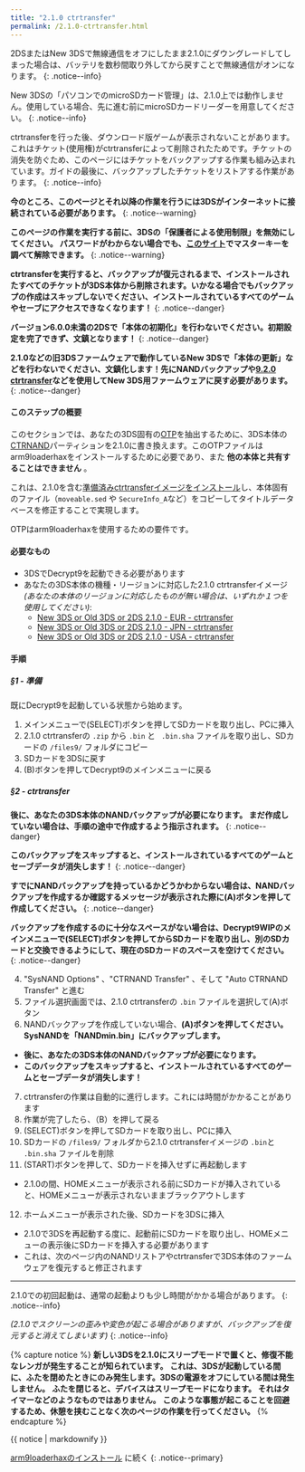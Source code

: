 ```yaml
---
title: "2.1.0 ctrtransfer"
permalink: /2.1.0-ctrtransfer.html
---
```


2DSまたはNew 3DSで無線通信をオフにしたまま2.1.0にダウングレードしてしまった場合は、バッテリを数秒間取り外してから戻すことで無線通信がオンになります。
{: .notice--info}

New 3DSの「パソコンでのmicroSDカード管理」は、2.1.0上では動作しません。使用している場合、先に進む前にmicroSDカードリーダーを用意してください。
{: .notice--info}

ctrtransferを行った後、ダウンロード版ゲームが表示されないことがあります。これはチケット(使用権)がctrtransferによって削除されたためです。チケットの消失を防ぐため、このページにはチケットをバックアップする作業も組み込まれています。ガイドの最後に、バックアップしたチケットをリストアする作業があります。
{: .notice--info}

**今のところ、このページとそれ以降の作業を行うには3DSがインターネットに接続されている必要があります。**
{: .notice--warning}

**このページの作業を実行する前に、3DSの「保護者による使用制限」を無効にしてください。 パスワードがわからない場合でも、[このサイト](https://mkey.salthax.org/)でマスターキーを調べて解除できます。**
{: .notice--warning}

**ctrtransferを実行すると、バックアップが復元されるまで、インストールされたすべてのチケットが3DS本体から削除されます。いかなる場合でもバックアップの作成はスキップしないでください、インストールされているすべてのゲームやセーブにアクセスできなくなります！**
{: .notice--danger}

**バージョン6.0.0未満の2DSで「本体の初期化」を行わないでください。初期設定を完了できず、文鎮となります！**
{: .notice--danger}

**2.1.0などの旧3DSファームウェアで動作しているNew 3DSで「本体の更新」などを行わないでください、文鎮化します！先にNANDバックアップや[9.2.0 ctrtransfer](9.2.0-ctrtransfer)などを使用してNew 3DS用ファームウェアに戻す必要があります。**
{: .notice--danger}

#### このステップの概要

このセクションでは、あなたの3DS固有の[OTP](otp-info)を抽出するために、3DS本体の[CTRNAND](https://www.3dbrew.org/wiki/Flash_Filesystem#CTR_partition)パーティションを2.1.0に書き換えます。このOTPファイルはarm9loaderhaxをインストールするために必要であり、また **他の本体と共有することはできません** 。

これは、2.1.0を含む[準備済みctrtransferイメージをインストール](https://www.reddit.com/r/3dshacks/comments/4zhe4a/)し、本体固有のファイル（`moveable.sed` や `SecureInfo_A`など）をコピーしてタイトルデータベースを修正することで実現します。

OTPはarm9loaderhaxを使用するための要件です。

#### 必要なもの

* 3DSでDecrypt9を起動できる必要があります
* あなたの3DS本体の機種・リージョンに対応した2.1.0 ctrtransferイメージ
*(あなたの本体のリージョンに対応したものが無い場合は、いずれか１つを使用してください)*:
  +    [New 3DS or Old 3DS or 2DS 2.1.0 - EUR - ctrtransfer](magnet:?xt=urn:btih:89acc9c1b488b8b38251de0ddf07975d6bd354a1&dn=2.1.0-4E%5Fctrtransfer%5Fo3ds.zip&tr=udp%3A%2F%2Ftracker.coppersurfer.tk%3A6969%2Fannounce&tr=udp%3A%2F%2Ftracker.opentrackr.org%3A1337%2Fannounce&tr=http%3A%2F%2Ftracker.opentrackr.org%3A1337%2Fannounce&tr=udp%3A%2F%2Fzer0day.ch%3A1337%2Fannounce&tr=udp%3A%2F%2Ftracker.leechers-paradise.org%3A6969%2Fannounce&tr=http%3A%2F%2Fexplodie.org%3A6969%2Fannounce&tr=udp%3A%2F%2Fexplodie.org%3A6969%2Fannounce&tr=udp%3A%2F%2F9.rarbg.com%3A2710%2Fannounce&tr=udp%3A%2F%2Fp4p.arenabg.com%3A1337%2Fannounce&tr=http%3A%2F%2Fp4p.arenabg.com%3A1337%2Fannounce&tr=udp%3A%2F%2Ftracker.aletorrenty.pl%3A2710%2Fannounce&tr=http%3A%2F%2Ftracker.aletorrenty.pl%3A2710%2Fannounce&tr=http%3A%2F%2Ftracker1.wasabii.com.tw%3A6969%2Fannounce&tr=http%3A%2F%2Ftracker.baravik.org%3A6970%2Fannounce&tr=http%3A%2F%2Ftracker.tfile.me%2Fannounce&tr=udp%3A%2F%2Ftorrent.gresille.org%3A80%2Fannounce&tr=http%3A%2F%2Ftorrent.gresille.org%2Fannounce&tr=udp%3A%2F%2Ftracker.yoshi210.com%3A6969%2Fannounce&tr=udp%3A%2F%2Ftracker.tiny-vps.com%3A6969%2Fannounce&tr=udp%3A%2F%2Ftracker.filetracker.pl%3A8089%2Fannounce)     
  +    [New 3DS or Old 3DS or 2DS 2.1.0 - JPN - ctrtransfer](magnet:?xt=urn:btih:3dbb9c9c85a33c6242f424dcbaebcacdd8a5912b&dn=2.1.0-4J%5Fctrtransfer%5Fo3ds.zip&tr=udp%3A%2F%2Ftracker.coppersurfer.tk%3A6969%2Fannounce&tr=udp%3A%2F%2Ftracker.opentrackr.org%3A1337%2Fannounce&tr=http%3A%2F%2Ftracker.opentrackr.org%3A1337%2Fannounce&tr=udp%3A%2F%2Fzer0day.ch%3A1337%2Fannounce&tr=udp%3A%2F%2Ftracker.leechers-paradise.org%3A6969%2Fannounce&tr=http%3A%2F%2Fexplodie.org%3A6969%2Fannounce&tr=udp%3A%2F%2Fexplodie.org%3A6969%2Fannounce&tr=udp%3A%2F%2F9.rarbg.com%3A2710%2Fannounce&tr=udp%3A%2F%2Fp4p.arenabg.com%3A1337%2Fannounce&tr=http%3A%2F%2Fp4p.arenabg.com%3A1337%2Fannounce&tr=udp%3A%2F%2Ftracker.aletorrenty.pl%3A2710%2Fannounce&tr=http%3A%2F%2Ftracker.aletorrenty.pl%3A2710%2Fannounce&tr=http%3A%2F%2Ftracker1.wasabii.com.tw%3A6969%2Fannounce&tr=http%3A%2F%2Ftracker.baravik.org%3A6970%2Fannounce&tr=http%3A%2F%2Ftracker.tfile.me%2Fannounce&tr=udp%3A%2F%2Ftorrent.gresille.org%3A80%2Fannounce&tr=http%3A%2F%2Ftorrent.gresille.org%2Fannounce&tr=udp%3A%2F%2Ftracker.yoshi210.com%3A6969%2Fannounce&tr=udp%3A%2F%2Ftracker.tiny-vps.com%3A6969%2Fannounce&tr=udp%3A%2F%2Ftracker.filetracker.pl%3A8089%2Fannounce)     
  +    [New 3DS or Old 3DS or 2DS 2.1.0 - USA - ctrtransfer](magnet:?xt=urn:btih:1609ce9ee7b0ed9b6dea0b3e7cca4fc52dad6ff4&dn=2.1.0-4U%5Fctrtransfer%5Fo3ds.zip&tr=udp%3A%2F%2Ftracker.coppersurfer.tk%3A6969%2Fannounce&tr=udp%3A%2F%2Ftracker.opentrackr.org%3A1337%2Fannounce&tr=http%3A%2F%2Ftracker.opentrackr.org%3A1337%2Fannounce&tr=udp%3A%2F%2Fzer0day.ch%3A1337%2Fannounce&tr=udp%3A%2F%2Ftracker.leechers-paradise.org%3A6969%2Fannounce&tr=http%3A%2F%2Fexplodie.org%3A6969%2Fannounce&tr=udp%3A%2F%2Fexplodie.org%3A6969%2Fannounce&tr=udp%3A%2F%2F9.rarbg.com%3A2710%2Fannounce&tr=udp%3A%2F%2Fp4p.arenabg.com%3A1337%2Fannounce&tr=http%3A%2F%2Fp4p.arenabg.com%3A1337%2Fannounce&tr=udp%3A%2F%2Ftracker.aletorrenty.pl%3A2710%2Fannounce&tr=http%3A%2F%2Ftracker.aletorrenty.pl%3A2710%2Fannounce&tr=http%3A%2F%2Ftracker1.wasabii.com.tw%3A6969%2Fannounce&tr=http%3A%2F%2Ftracker.baravik.org%3A6970%2Fannounce&tr=http%3A%2F%2Ftracker.tfile.me%2Fannounce&tr=udp%3A%2F%2Ftorrent.gresille.org%3A80%2Fannounce&tr=http%3A%2F%2Ftorrent.gresille.org%2Fannounce&tr=udp%3A%2F%2Ftracker.yoshi210.com%3A6969%2Fannounce&tr=udp%3A%2F%2Ftracker.tiny-vps.com%3A6969%2Fannounce&tr=udp%3A%2F%2Ftracker.filetracker.pl%3A8089%2Fannounce)

#### 手順

##### §1 - 準備

既にDecrypt9を起動している状態から始めます。

1. メインメニューで(SELECT)ボタンを押してSDカードを取り出し、PCに挿入
2. 2.1.0 ctrtransferの `.zip` から `.bin` と ` .bin.sha` ファイルを取り出し、SDカードの `/files9/` フォルダにコピー
3. SDカードを3DSに戻す
4. (B)ボタンを押してDecrypt9のメインメニューに戻る

##### §2 - ctrtransfer

**後に、あなたの3DS本体のNANDバックアップが必要になります。 まだ作成していない場合は、手順の途中で作成するよう指示されます。**
{: .notice--danger}

**このバックアップをスキップすると、インストールされているすべてのゲームとセーブデータが消失します！**
{: .notice--danger}

**すでにNANDバックアップを持っているかどうかわからない場合は、NANDバックアップを作成するか確認するメッセージが表示された際に(A)ボタンを押して作成してください。**
{: .notice--danger}

**バックアップを作成するのに十分なスペースがない場合は、Decrypt9WIPのメインメニューで(SELECT)ボタンを押してからSDカードを取り出し、別のSDカードと交換できるようにして、現在のSDカードのスペースを空けてください。**
{: .notice--danger}

4. "SysNAND Options" 、"CTRNAND Transfer" 、そして "Auto CTRNAND Transfer" と進む
5. ファイル選択画面では、2.1.0 ctrtransferの `.bin` ファイルを選択して(A)ボタン
6. NANDバックアップを作成していない場合、**(A)ボタンを押してください。SysNANDを「NANDmin.bin」にバックアップします。**
  + **後に、あなたの3DS本体のNANDバックアップが必要になります。**
  + **このバックアップをスキップすると、インストールされているすべてのゲームとセーブデータが消失します！**
7. ctrtransferの作業は自動的に進行します。これには時間がかかることがあります
8. 作業が完了したら、（B）を押して戻る
9. (SELECT)ボタンを押してSDカードを取り出し、PCに挿入
9. SDカードの `/files9/` フォルダから2.1.0 ctrtransferイメージの `.bin`と` .bin.sha` ファイルを削除
11. (START)ボタンを押して、SDカードを挿入せずに再起動します
  + 2.1.0の間、HOMEメニューが表示される前にSDカードが挿入されていると、HOMEメニューが表示されないままブラックアウトします
12. ホームメニューが表示された後、SDカードを3DSに挿入
  + 2.1.0で3DSを再起動する度に、起動前にSDカードを取り出し、HOMEメニューの表示後にSDカードを挿入する必要があります
  + これは、次のページ内のNANDリストアやctrtransferで3DS本体のファームウェアを復元すると修正されます

___

2.1.0での初回起動は、通常の起動よりも少し時間がかかる場合があります。
{: .notice--info}

*(2.1.0でスクリーンの歪みや変色が起こる場合がありますが、バックアップを復元すると消えてしまいます)*
{: .notice--info}

{% capture notice %}
**新しい3DSを2.1.0にスリープモードで置くと、修復不能なレンガが発生することが知られています。**
**これは、3DSが起動している間に、ふたを閉めたときにのみ発生します。3DSの電源をオフにしている間は発生しません。**
**ふたを閉じると、デバイスはスリープモードになります。 それはタイマーなどのようなものではありません。**
**このような事態が起こることを回避するため、休憩を挟むことなく次のページの作業を行ってください。**
{% endcapture %}

<div class="notice--danger">{{ notice | markdownify }}</div>

[arm9loaderhaxのインストール](installing-arm9loaderhax) に続く
{: .notice--primary}
